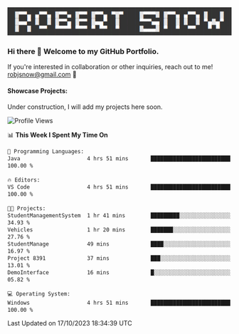 <img alt="myname" src="assets/name.png" />

### Hi there 👋 Welcome to my GitHub Portfolio.
If you're interested in collaboration or other inquiries, reach out to me!  robjsnow@gmail.com  :briefcase:

#### Showcase Projects:

Under construction, I will add my projects here soon.

<!--START_SECTION:waka-->
![Profile Views](http://img.shields.io/badge/Profile%20Views-3-blue)

📊 **This Week I Spent My Time On** 

```text
💬 Programming Languages: 
Java                     4 hrs 51 mins       █████████████████████████   100.00 % 

🔥 Editors: 
VS Code                  4 hrs 51 mins       █████████████████████████   100.00 % 

🐱‍💻 Projects: 
StudentManagementSystem  1 hr 41 mins        █████████░░░░░░░░░░░░░░░░   34.93 % 
Vehicles                 1 hr 20 mins        ███████░░░░░░░░░░░░░░░░░░   27.76 % 
StudentManage            49 mins             ████░░░░░░░░░░░░░░░░░░░░░   16.97 % 
Project 8391             37 mins             ███░░░░░░░░░░░░░░░░░░░░░░   13.01 % 
DemoInterface            16 mins             █░░░░░░░░░░░░░░░░░░░░░░░░   05.82 % 

💻 Operating System: 
Windows                  4 hrs 51 mins       █████████████████████████   100.00 % 
```


 Last Updated on 17/10/2023 18:34:39 UTC
<!--END_SECTION:waka-->

<!--
**robjsnow/robjsnow** is a ✨ _special_ ✨ repository because its `README.md` (this file) appears on your GitHub profile.

Here are some ideas to get you started:

- 🔭 I’m currently working on ...
- 🌱 I’m currently learning ...
- 👯 I’m looking to collaborate on ...
- 🤔 I’m looking for help with ...
- 💬 Ask me about ...
- 📫 How to reach me: ...
- 😄 Pronouns: ...
- ⚡ Fun fact: ...
-->
